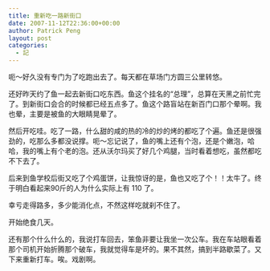 ```yaml
---
title: 重新吃一路新街口
date: 2007-11-12T22:36:00+00:00
author: Patrick Peng
layout: post
categories:
  - 記
---
```

呃～好久没有专门为了吃跑出去了。每天都在草场门方圆三公里转悠。

还好昨天约了鱼一起去新街口吃东西。鱼这个挂名的“总理”，总算在天黑之前忙完了。到新街口会合的时候都已经五点多了。鱼这个路盲站在新百门口那个晕啊。我也晕，主要是被鱼的大眼睛晃晕了。

然后开吃哇。吃了一路，什么甜的咸的热的冷的炒的烤的都吃了个遍。鱼还是很强劲的，吃那么多都没说撑。呃～忘记说了，鱼的嘴上还有个泡，还是个嫩泡，哈哈，我的嘴上有个老的泡。还从沃尔玛买了好几个鸡腿，当时看着想吃，虽然都吃不下去了。

后来到鱼学校后街又吃了个鸡蛋饼，让我惊讶的是，鱼也又吃了个！！太牛了。终于明白看起来90斤的人为什么实际上有 110 了。

幸亏走得路多，多少能消化点，不然这样吃就刹不住了。

开始绝食几天。

还有那个什么什么的，我说打车回去，笨鱼非要让我坐一次公车。我在车站眼看着那个司机开始折腾那个破车，我就觉得车是坏的。果不其然，搞到半路歇菜了。又下来重新打车。唉。戏剧啊。